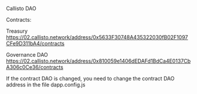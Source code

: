 Callisto DAO

Contracts:

Treasury
https://02.callisto.network/address/0x5633F30748A435322030fB02F1097CFe9D311bA4/contracts

Governance DAO
https://02.callisto.network/address/0x810059e1406dEDAFd1BdCa4E0137CbA306c0Ce36/contracts

If the contract DAO is changed, you need to change the contract DAO address in the file dapp.config.js